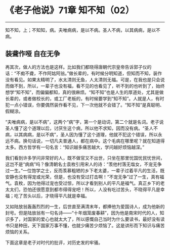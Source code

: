 # 《老子他说》71章 知不知（02）

------

知不知，上；不知知，病。夫唯病病，是以不病。圣人不病，以其病病，是以不病。

## 装聋作哑 自在无争

再其次，做人的方法也是这样。比如我们都晓得唐朝代宗皇帝告诉郭子仪的话：“不痴不聋，不作阿姑阿翁。”做长辈的，有时候分明知道，但知而不知，装作没有看见。如果太精明了，水太清则无鱼，人太清则无福。可是，在我也是只会说而做不到，所以，一辈子也没有福，看不见的也看见了，听不到的也听到了，始终想学“知不知”，而偏偏都知，真的很麻烦。“知不知”也是人生的厚道处，尤其是做长辈的，或者做校长的，或工厂老板的，有时候要学到“知不知”。人就是人，有时犯一点小错误，你要偶然装作看不见，下一次他就不会错了。“知不知”是真聪明、假糊涂。

“夫唯病病，是以不病”，这两个“病”字，第一个是动词，第二个就是名词。老子说圣人懂了这个道理以后，讨厌生这个病，所以他不求知，因而没有病。“圣人不病，以其病病，是以不病”，圣人因为懂了这个道理，他就不犯这个错误，所以永远不病。换句话说，一切凡夫普通人，都在病中。这个毛病在哪里呢？就在知道得太多。西方哲学有一句名言：“知识越多痛苦越大，学问越好烦恼越深。”

我们看到许多学问非常好的人，既不做官又不出世，只坐在那里忧国忧民忧世间，这岂不是“病病”吗？像清朝名士袁枚引用宋人的诗：“羡他村落无塩女，不宠无争过一生。”一位饱学之士，反而羡慕粗陋的乡下老太婆，一辈子过着平凡的生活，既安静也没有得宠或光荣，但是，也没有受过打击啊！“不宠无争”过了一生，真有福气。袁枚，因为他得过宠也受过惊，所以才看到别人的平凡是福气。真正乡下的老太太们，恐怕还很愿意到都市得得宠吧！所以，人没有吃过苦头，不晓得平凡是幸福；吃了苦头以后，才晓得平凡就是幸福。

又如陆放翁轰轰烈烈的一生，后世直至满清末年，都捧他为爱国诗人，成为他新的封号。但是陆放翁有一句名诗——“十年烟笼废春耕”，因为他是南宋时代的人，知识多了，对国家的爱心也就太大了，所以感慨自己当时为什么要读书，最好没有读书只是种田，天下国家万事不懂，也就少痛苦少烦恼了。这是讲形而下知识与痛苦烦恼的关系。

下面这章是老子对时代的批评，对历史发的牢骚。